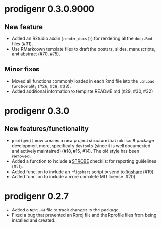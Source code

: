 # prodigenr 0.3.0.9000

## New feature

* Added an RStudio addin (`render_docs()`) for rendering all the `doc/.Rmd`
files (#31).
* Use RMarkdown template files to draft the posters, slides, manuscripts, and 
abstract (#70, #75).

## Minor fixes

* Moved all functions commonly loaded in each Rmd file into the `.onLoad`
functionality (#26, #28, #33).
* Added additional information to template README.md (#29, #30, #32)

# prodigenr 0.3.0

## New features/functionality

* `prodigen()` now creates a new project structure that mimics R package development
more, specifically `devtools` (since it is well documented and actively
maintained) (#18, #15, #14). The old style has been removed.
* Added a function to include a [STROBE](http://www.strobe-statement.org/index.php?id=strobe-home) 
checklist for  reporting guidelines (#21).
* Added function to include an `rfigshare` script to send to [figshare](https://figshare.com/) (#19).
* Added function to include a more complete MIT license (#20).

# prodigenr 0.2.7

* Added a `NEWS.md` file to track changes to the package.
* Fixed a bug that prevented an Rproj file and the Rprofile files from being
installed and created.


